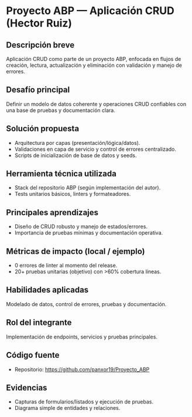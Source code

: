 # Proyecto ABP — Aplicación CRUD (Hector Ruiz)

## Descripción breve
Aplicación CRUD como parte de un proyecto ABP, enfocada en flujos de creación, lectura, actualización y eliminación con validación y manejo de errores.

## Desafío principal
Definir un modelo de datos coherente y operaciones CRUD confiables con una base de pruebas y documentación clara.

## Solución propuesta
- Arquitectura por capas (presentación/lógica/datos).  
- Validaciones en capa de servicio y control de errores centralizado.  
- Scripts de inicialización de base de datos y seeds.

## Herramienta técnica utilizada
- Stack del repositorio ABP (según implementación del autor).  
- Tests unitarios básicos, linters y formateadores.

## Principales aprendizajes
- Diseño de CRUD robusto y manejo de estados/errores.  
- Importancia de pruebas mínimas y documentación operativa.

## Métricas de impacto (local / ejemplo)
- 0 errores de linter al momento del release.  
- 20+ pruebas unitarias (objetivo) con >60% cobertura líneas.

## Habilidades aplicadas
Modelado de datos, control de errores, pruebas y documentación.

## Rol del integrante
Implementación de endpoints, servicios y pruebas principales.

## Código fuente
- Repositorio: https://github.com/panxor19/Proyecto_ABP

## Evidencias
- Capturas de formularios/listados y ejecución de pruebas.  
- Diagrama simple de entidades y relaciones.
